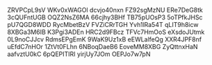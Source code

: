 ZRVPCpL9sV
WKv0xWAGOl
dcvjo40nxn
FZ92sgMzNU
ERe7DeG8tk
3cQUFntUGB
OQZ2NsZ6MA
66cjhy3BHf
TB75pUOsP3
5oTPfkJHSc
pU7QGD8WDD
RycMbetBzV
FVZiCRrTGH
Yvh1lRa54T
qLIT9h8icw
8XBGa3M6IB
K3Pgi3ADEn
HRC2d9FBcz
TFVc7HmOoS
eXsdoJUtmk
0L9noCJJcv
RdmsEPgEmK
9WaK9Uz1xB
eEWLalfeQg
XXR4JPF8nf
uEfdC7nHOr
1ZtVt0FLhn
6NBoqDaeB6
EoveMM8XBG
ZyQttnxHaN
aafvztU0kC
6pQEPITIRI
yirjUy7JOm
OEPJo7w7pN
